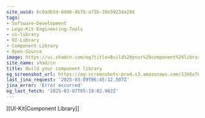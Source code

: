 ```yaml
---
site_uuid: 6c0adb5d-6d06-4b7b-a73b-39e59234a284
tags:
- Software-Development
- Lego-Kit-Engineering-Tools
- ui-library
- UI-Library
- Component-Library
- Open-Source
image: https://ui.shadcn.com/og?title=Build%20your%20component%20library&description=A%20set%20of%20beautifully-designed%2C%20accessible%20components%20and%20a%20code%20distribution%20platform.%20Works%20with%20your%20favorite%20frameworks.%20Open%20Source.%20Open%20Code.
site_name: shad/cn
title: Build your component library
og_screenshot_url: https://og-screenshots-prod.s3.amazonaws.com/1366x768/80/false/11217e97399022d963ebaf46f7eff4832e7abeb22aad7e0b24c37fe7470e69ed.jpeg
last_jina_request: '2025-03-09T06:45:12.507Z'
jina_error: 'Error occurred'
og_last_fetch: '2025-03-07T05:19:02.902Z'
---
```


[[UI-Kit|Component Library]]
